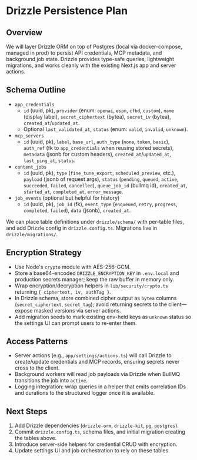 # Drizzle Persistence Plan

## Overview
We will layer Drizzle ORM on top of Postgres (local via docker-compose, managed in prod) to persist API credentials, MCP metadata, and background job state. Drizzle provides type-safe queries, lightweight migrations, and works cleanly with the existing Next.js app and server actions.

## Schema Outline
- `app_credentials`
  - `id` (uuid, pk), `provider` (enum: `openai`, `espn`, `cfbd`, `custom`), `name` (display label), `secret_ciphertext` (bytea), `secret_iv` (bytea), `created_at`/`updated_at`.
  - Optional `last_validated_at`, `status` (enum: `valid`, `invalid`, `unknown`).
- `mcp_servers`
  - `id` (uuid, pk), `label`, `base_url`, `auth_type` (`none`, `token`, `basic`), `auth_ref` (fk to `app_credentials` when reusing stored secrets), `metadata` (jsonb for custom headers), `created_at`/`updated_at`, `last_ping_at`, `status`.
- `content_jobs`
  - `id` (uuid, pk), `type` (`fine_tune_export`, `scheduled_preview`, etc.), `payload` (jsonb of request args), `status` (`pending`, `queued`, `active`, `succeeded`, `failed`, `cancelled`), `queue_job_id` (bullmq id), `created_at`, `started_at`, `completed_at`, `error_message`.
- `job_events` (optional but helpful for history)
  - `id` (uuid, pk), `job_id` (fk), `event_type` (`enqueued`, `retry`, `progress`, `completed`, `failed`), `data` (jsonb), `created_at`.

We can place table definitions under `drizzle/schema/` with per-table files, and add Drizzle config in `drizzle.config.ts`. Migrations live in `drizzle/migrations/`.

## Encryption Strategy
- Use Node's `crypto` module with AES-256-GCM.
- Store a base64-encoded `DRIZZLE_ENCRYPTION_KEY` in `.env.local` and production secrets manager; keep the raw buffer in memory only.
- Wrap encryption/decryption helpers in `lib/security/crypto.ts` returning `{ ciphertext, iv, authTag }`.
- In Drizzle schema, store combined cipher output as `bytea` columns (`secret_ciphertext`, `secret_tag`); avoid returning secrets to the client—expose masked versions via server actions.
- Add migration seeds to mark existing env-held keys as `unknown` status so the settings UI can prompt users to re-enter them.

## Access Patterns
- Server actions (e.g., `app/settings/actions.ts`) will call Drizzle to create/update credentials and MCP records, ensuring secrets never cross to the client.
- Background workers will read job payloads via Drizzle when BullMQ transitions the job into `active`.
- Logging integration: wrap queries in a helper that emits correlation IDs and durations to the structured logger once it is available.

## Next Steps
1. Add Drizzle dependencies (`drizzle-orm`, `drizzle-kit`, `pg`, `postgres`).
2. Commit `drizzle.config.ts`, schema files, and initial migration creating the tables above.
3. Introduce server-side helpers for credential CRUD with encryption.
4. Update settings UI and job orchestration to rely on these tables.
